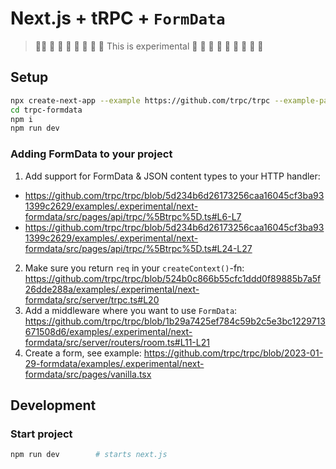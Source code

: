 # Next.js + tRPC + `FormData`

> 🚧🚧 🚧 🚧 🚧 🚧 🚧 🚧 🚧  This is experimental 🚧 🚧 🚧 🚧 🚧 🚧 🚧 🚧 🚧 


## Setup

```bash
npx create-next-app --example https://github.com/trpc/trpc --example-path examples/.experimental/next-formdata trpc-formdata
cd trpc-formdata
npm i
npm run dev
```

### Adding FormData to your project


1. Add support for FormData & JSON content types to your HTTP handler: 
  - https://github.com/trpc/trpc/blob/5d234b6d26173256caa16045cf3ba931399c2629/examples/.experimental/next-formdata/src/pages/api/trpc/%5Btrpc%5D.ts#L6-L7
  - https://github.com/trpc/trpc/blob/5d234b6d26173256caa16045cf3ba931399c2629/examples/.experimental/next-formdata/src/pages/api/trpc/%5Btrpc%5D.ts#L24-L27
2. Make sure you return `req` in your `createContext()`-fn: https://github.com/trpc/trpc/blob/524b0c866b55cfc1ddd0f89885b7a5f26dde288a/examples/.experimental/next-formdata/src/server/trpc.ts#L20
3. Add a middleware where you want to use `FormData`: https://github.com/trpc/trpc/blob/1b29a7425ef784c59b2c5e3bc1229713671508d6/examples/.experimental/next-formdata/src/server/routers/room.ts#L11-L21
4. Create a form, see example: https://github.com/trpc/trpc/blob/2023-01-29-formdata/examples/.experimental/next-formdata/src/pages/vanilla.tsx

## Development

### Start project

```bash
npm run dev        # starts next.js
```